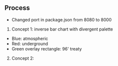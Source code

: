 ## Process

* Changed port in package.json from 8080 to 8000  

1. Concept 1: inverse bar chart with divergent palette
  * Blue: atmospheric
  * Red: underground
  * Green overlay rectangle: 96' treaty
2. Concept 2:
